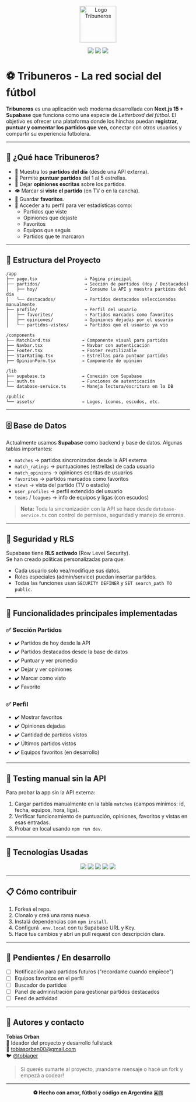 <p align="center">
  <img src="https://upload.wikimedia.org/wikipedia/commons/thumb/2/2d/Soccer_ball_icon_black.svg/1024px-Soccer_ball_icon_black.svg.png" alt="Logo Tribuneros" width="100"/>
</p>

<p align="center">
  <img src="https://img.shields.io/badge/Next.js-000000?style=for-the-badge&logo=nextdotjs&logoColor=white"/>
  <img src="https://img.shields.io/badge/Supabase-3ECF8E?style=for-the-badge&logo=supabase&logoColor=white"/>
  <img src="https://img.shields.io/badge/Estado-En%20Desarrollo-yellow?style=for-the-badge"/>
</p>

# ⚽ Tribuneros - La red social del fútbol

**Tribuneros** es una aplicación web moderna desarrollada con **Next.js 15 + Supabase** que funciona como una especie de *Letterboxd del fútbol*. El objetivo es ofrecer una plataforma donde los hinchas puedan **registrar, puntuar y comentar los partidos que ven**, conectar con otros usuarios y compartir su experiencia futbolera.

---

## 🧠 ¿Qué hace Tribuneros?

- 📅 Muestra los **partidos del día** (desde una API externa).
- 🌟 Permite **puntuar partidos** del 1 al 5 estrellas.
- 💬 Dejar **opiniones escritas** sobre los partidos.
- 👁️ Marcar si **viste el partido** (en TV o en la cancha).
- 📌 Guardar **favoritos**.
- 👤 Acceder a tu perfil para ver estadísticas como:
  - Partidos que viste
  - Opiniones que dejaste
  - Favoritos
  - Equipos que seguís
  - Partidos que te marcaron

---

## 🧱 Estructura del Proyecto

```
/app
├── page.tsx                  → Página principal
├── partidos/                 → Sección de partidos (Hoy / Destacados)
│   ├── hoy/                  → Consume la API y muestra partidos del día
│   └── destacados/           → Partidos destacados seleccionados manualmente
├── profile/                  → Perfil del usuario
│   ├── favorites/            → Partidos marcados como favoritos
│   ├── opiniones/            → Opiniones dejadas por el usuario
│   └── partidos-vistos/      → Partidos que el usuario ya vio

/components
├── MatchCard.tsx            → Componente visual para partidos
├── Navbar.tsx               → Navbar con autenticación
├── Footer.tsx               → Footer reutilizable
├── StarRating.tsx           → Estrellas para puntuar partidos
├── OpinionForm.tsx          → Componente de opinión

/lib
├── supabase.ts              → Conexión con Supabase
├── auth.ts                  → Funciones de autenticación
└── database-service.ts      → Maneja lectura/escritura en la DB

/public
└── assets/                  → Logos, íconos, escudos, etc.
```

---
## 🗄️ Base de Datos

Actualmente usamos **Supabase** como backend y base de datos. Algunas tablas importantes:

- `matches` → partidos sincronizados desde la API externa
- `match_ratings` → puntuaciones (estrellas) de cada usuario
- `match_opinions` → opiniones escritas de usuarios
- `favorites` → partidos marcados como favoritos
- `views` → vista del partido (TV o estadio)
- `user_profiles` → perfil extendido del usuario
- `teams` / `leagues` → info de equipos y ligas (con escudos)

> **Nota:** Toda la sincronización con la API se hace desde `database-service.ts` con control de permisos, seguridad y manejo de errores.

---

## 🔐 Seguridad y RLS

Supabase tiene **RLS activado** (Row Level Security).  
Se han creado políticas personalizadas para que:

- Cada usuario solo vea/modifique sus datos.
- Roles especiales (admin/service) puedan insertar partidos.
- Todas las funciones usan `SECURITY DEFINER` y `SET search_path TO public`.

---

## 🔧 Funcionalidades principales implementadas

### ✅ Sección Partidos

- ✔️ Partidos de hoy desde la API
- ✔️ Partidos destacados desde la base de datos
- ✔️ Puntuar y ver promedio
- ✔️ Dejar y ver opiniones
- ✔️ Marcar como visto
- ✔️ Favorito

### ✅ Perfil

- ✔️ Mostrar favoritos
- ✔️ Opiniones dejadas
- ✔️ Cantidad de partidos vistos
- ✔️ Últimos partidos vistos
- ✔️ Equipos favoritos (en desarrollo)

---

## 🧪 Testing manual sin la API

Para probar la app sin la API externa:

1. Cargar partidos manualmente en la tabla `matches` (campos mínimos: id, fecha, equipos, hora, liga).
2. Verificar funcionamiento de puntuación, opiniones, favoritos y vistas en esas entradas.
3. Probar en local usando `npm run dev`.

---

## 🧰 Tecnologías Usadas

<p align="center">
  <img src="https://img.shields.io/badge/Next.js-000000?style=for-the-badge&logo=nextdotjs"/>
  <img src="https://img.shields.io/badge/Supabase-3ECF8E?style=for-the-badge&logo=supabase"/>
  <img src="https://img.shields.io/badge/TypeScript-3178C6?style=for-the-badge&logo=typescript"/>
  <img src="https://img.shields.io/badge/PostgreSQL-336791?style=for-the-badge&logo=postgresql"/>
  <img src="https://img.shields.io/badge/TailwindCSS-38B2AC?style=for-the-badge&logo=tailwindcss"/>
</p>

---

## 📋 Cómo contribuir

1. Forkeá el repo.
2. Clonalo y creá una rama nueva.
3. Instalá dependencias con `npm install`.
4. Configurá `.env.local` con tu Supabase URL y Key.
5. Hacé tus cambios y abrí un pull request con descripción clara.

---

## 📌 Pendientes / En desarrollo

- [ ] Notificación para partidos futuros ("recordame cuando empiece")
- [ ] Equipos favoritos en el perfil
- [ ] Buscador de partidos
- [ ] Panel de administración para gestionar partidos destacados
- [ ] Feed de actividad

---

## 🤝 Autores y contacto

**Tobias Orban**  
🧠 Ideador del proyecto y desarrollo fullstack  
📧 tobiasorban00@gmail.com  
🐦 [@tobiager](https://twitter.com/tobiager)

> Si querés sumarte al proyecto, ¡mandame mensaje o hacé un fork y empezá a codear!

---

<p align="center"><b>⚽️ Hecho con amor, fútbol y código en Argentina 🇦🇷</b></p>
